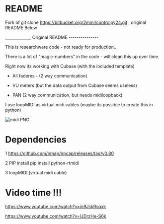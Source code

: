 # README #
Fork of git clone https://bitbucket.org/2mmi/controlpy24.git , original README Below


_____________ Original README ---------------

This is researchware code - not ready for production..

There is a lot of "magic-numbers" in the code - will clean this up over time.

Right now its working with Cubase (with the included template)

 - All faderes - (2 way communication) 

 - VU meters (but the data output from Cubase seems useless)

 - PAN (2 way communication, but needs midiloopback)

I use loopMIDI as virtual midi cables (maybe its possible to create this in python)

![midi.PNG](https://bitbucket.org/repo/6pXdan/images/1764987648-midi.PNG)


# **Dependencies** #

1  https://github.com/nmap/npcap/releases/tag/v0.80

2  PIP install pip install python-rtmidi

3  loopMIDI (virtual midi cable)


# Video time !!! #


https://www.youtube.com/watch?v=in9JskRsqxk

https://www.youtube.com/watch?v=lJDrzHe-S6k